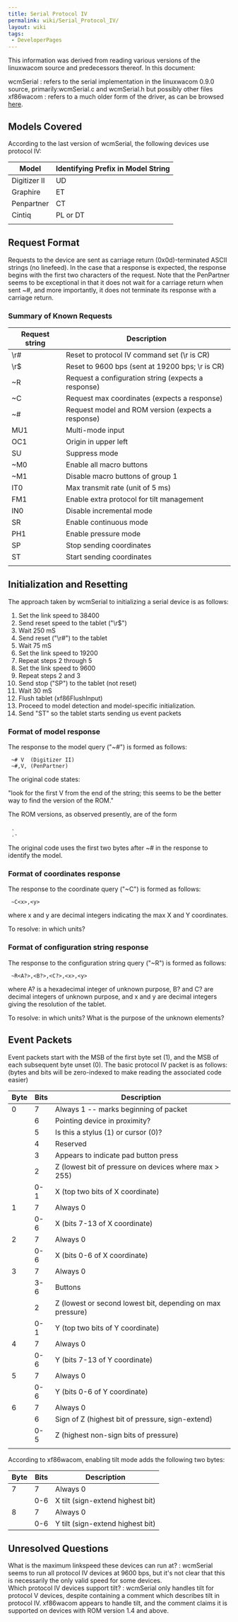 ```yaml
---
title: Serial Protocol IV
permalink: wiki/Serial_Protocol_IV/
layout: wiki
tags:
 - DeveloperPages
---
```


This information was derived from reading various versions of the
linuxwacom source and predecessors thereof. In this document:

wcmSerial : refers to the serial implementation in the linuxwacom 0.9.0 source, primarily:wcmSerial.c and wcmSerial.h but possibly other files  
xf86wacom : refers to a much older form of the driver, as can be browsed [here](http://cvsweb.xfree86.org/cvsweb/xc/programs/Xserver/hw/xfree86/common/Attic/xf86Wacom.c).  

Models Covered
--------------

According to the last version of wcmSerial, the following devices use
protocol IV:

| Model        | Identifying Prefix in Model String |
|--------------|------------------------------------|
| Digitizer II | UD                                 |
| Graphire     | ET                                 |
| Penpartner   | CT                                 |
| Cintiq       | PL or DT                           |
|              |                                    |

Request Format
--------------

Requests to the device are sent as carriage return (0x0d)-terminated
ASCII strings (no linefeed). In the case that a response is expected,
the response begins with the first two characters of the request. Note
that the PenPartner seems to be exceptional in that it does not wait for
a carriage return when sent ~\#, and more importantly, it does not
terminate its response with a carriage return.

### Summary of Known Requests

| Request string | Description                                         |
|----------------|-----------------------------------------------------|
| \\r\#          | Reset to protocol IV command set (\\r is CR)        |
| \\r$           | Reset to 9600 bps (sent at 19200 bps; \\r is CR)    |
| ~R             | Request a configuration string (expects a response) |
| ~C             | Request max coordinates (expects a response)        |
| ~\#            | Request model and ROM version (expects a response)  |
| MU1            | Multi-mode input                                    |
| OC1            | Origin in upper left                                |
| SU             | Suppress mode                                       |
| ~M0            | Enable all macro buttons                            |
| ~M1            | Disable macro buttons of group 1                    |
| IT0            | Max transmit rate (unit of 5 ms)                    |
| FM1            | Enable extra protocol for tilt management           |
| IN0            | Disable incremental mode                            |
| SR             | Enable continuous mode                              |
| PH1            | Enable pressure mode                                |
| SP             | Stop sending coordinates                            |
| ST             | Start sending coordinates                           |
|                |                                                     |

Initialization and Resetting
----------------------------

The approach taken by wcmSerial to initializing a serial device is as
follows:

1.  Set the link speed to 38400
2.  Send reset speed to the tablet ("\\r$")
3.  Wait 250 mS
4.  Send reset ("\\r\#") to the tablet
5.  Wait 75 mS
6.  Set the link speed to 19200
7.  Repeat steps 2 through 5
8.  Set the link speed to 9600
9.  Repeat steps 2 and 3
10. Send stop ("SP") to the tablet (not reset)
11. Wait 30 mS
12. Flush tablet (xf86FlushInput)
13. Proceed to model detection and model-specific initialization.
14. Send "ST" so the tablet starts sending us event packets

### Format of model response

The response to the model query ("~\#") is formed as follows:

` ~#`<Tablet model>` V`<Rom version>`  (Digitizer II)`  
` ~#`<Tablet model>`,V`<Rom version>`, (PenPartner)`

The original code states:

  
"look for the first V from the end of the string; this seems to be the
better way to find the version of the ROM."

The ROM versions, as observed presently, are of the form

` `<decimal integer>`.`<decimal integer>  
` `<decimal integer>`.`<decimal integer>`-`<decimal integer>

The original code uses the first two bytes after ~\# in the response to
identify the model.

### Format of coordinates response

The response to the coordinate query ("~C") is formed as follows:

` ~C<x>,<y>`

where x and y are decimal integers indicating the max X and Y
coordinates.

To resolve: in which units?  

### Format of configuration string response

The response to the configuration string query ("~R") is formed as
follows:

` ~R<A?>,<B?>,<C?>,<x>,<y>`

where A? is a hexadecimal integer of unknown purpose, B? and C? are
decimal integers of unknown purpose, and x and y are decimal integers
giving the resolution of the tablet.

To resolve: in which units? What is the purpose of the unknown elements?  

Event Packets
-------------

Event packets start with the MSB of the first byte set (1), and the MSB
of each subsequent byte unset (0). The basic protocol IV packet is as
follows: (bytes and bits will be zero-indexed to make reading the
associated code easier)

| Byte | Bits | Description                                                |
|------|------|------------------------------------------------------------|
| 0    | 7    | Always 1 -- marks beginning of packet                      |
|      | 6    | Pointing device in proximity?                              |
|      | 5    | Is this a stylus (1) or cursor (0)?                        |
|      | 4    | Reserved                                                   |
|      | 3    | Appears to indicate pad button press                       |
|      | 2    | Z (lowest bit of pressure on devices where max &gt; 255)   |
|      | 0-1  | X (top two bits of X coordinate)                           |
| 1    | 7    | Always 0                                                   |
|      | 0-6  | X (bits 7-13 of X coordinate)                              |
| 2    | 7    | Always 0                                                   |
|      | 0-6  | X (bits 0-6 of X coordinate)                               |
| 3    | 7    | Always 0                                                   |
|      | 3-6  | Buttons                                                    |
|      | 2    | Z (lowest or second lowest bit, depending on max pressure) |
|      | 0-1  | Y (top two bits of Y coordinate)                           |
| 4    | 7    | Always 0                                                   |
|      | 0-6  | Y (bits 7-13 of Y coordinate)                              |
| 5    | 7    | Always 0                                                   |
|      | 0-6  | Y (bits 0-6 of Y coordinate)                               |
| 6    | 7    | Always 0                                                   |
|      | 6    | Sign of Z (highest bit of pressure, sign-extend)           |
|      | 0-5  | Z (highest non-sign bits of pressure)                      |
|      |      |                                                            |

According to xf86wacom, enabling tilt mode adds the following two bytes:

| Byte | Bits | Description                      |
|------|------|----------------------------------|
| 7    | 7    | Always 0                         |
|      | 0-6  | X tilt (sign-extend highest bit) |
| 8    | 7    | Always 0                         |
|      | 0-6  | Y tilt (sign-extend highest bit) |

Unresolved Questions
--------------------

What is the maximum linkspeed these devices can run at? : wcmSerial seems to run all protocol IV devices at 9600 bps, but it's not clear that this is necessarily the only valid speed for some devices.  
Which protocol IV devices support tilt? : wcmSerial only handles tilt for protocol V devices, despite containing a comment which describes tilt in protocol IV. xf86wacom appears to handle tilt, and the comment claims it is supported on devices with ROM version 1.4 and above.  
